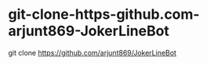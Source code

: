 # git-clone-https-github.com-arjunt869-JokerLineBot
git clone https://github.com/arjunt869/JokerLineBot
